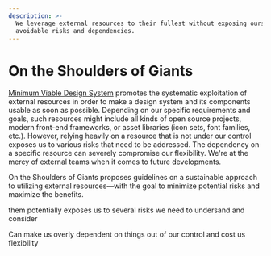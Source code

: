 ```yaml
---
description: >-
  We leverage external resources to their fullest without exposing ourselves to
  avoidable risks and dependencies.
---
```


# On the Shoulders of Giants

[Minimum Viable Design System](../principles/minimum-viable-design-system.md) promotes the systematic exploitation of external resources in order to make a design system and its components usable as soon as possible. Depending on our specific requirements and goals, such resources might include all kinds of open source projects, modern front-end frameworks, or asset libraries \(icon sets, font families, etc.\). However, relying heavily on a resource that is not under our control exposes us to various risks that need to be addressed. The dependency on a specific resource can severely compromise our flexibility. We're at the mercy of external teams when it comes to future developments.

On the Shoulders of Giants proposes guidelines on a sustainable approach to utilizing external resources—with the goal to minimize potential risks and maximize the benefits.  
  
them potentially exposes us to several risks we need to undersand and consider

Can make us overly dependent on things out of our control and cost us flexibility

